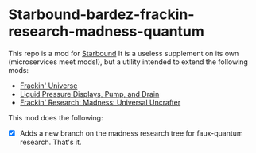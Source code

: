 # Starbound-bardez-frackin-research-madness-quantum

This repo is a mod for [Starbound](https://playstarbound.com/) It is a useless supplement on its own (microservices meet mods!), but a utility intended to extend the following mods:
- [Frackin' Universe](https://steamcommunity.com/sharedfiles/filedetails/?id=729480149)
- [Liquid Pressure Displays, Pump, and Drain](https://steamcommunity.com/sharedfiles/filedetails/?id=2883446019)
- [Frackin' Research: Madness: Universal Uncrafter](TBD)

This mod does the following:
- [X] Adds a new branch on the madness research tree for faux-quantum research. That's it.